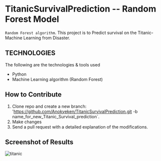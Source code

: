 # TitanicSurvivalPrediction  -- Random Forest Model
`Random Forest algorithm`. This project is to  Predict survival on the Titanic- Machine Learning from Disaster.

## TECHNOLOGIES
The following are the technologies & tools used
* Python
* Machine Learning algorithm (Random Forest)

## How to Contribute
1. Clone repo and create a new branch: 'https://github.com/Anokyeken/TitanicSurvivalPrediction.git -b name_for_new_Titanic_Survival_prediction`.
2. Make changes
3. Send a pull request with a detailed explanation of the modifications.

## Screenshot of Results

![titanic](https://github.com/Anokyeken/anokyeken.github.io/assets/100487231/f91b885d-538c-4953-a65d-c225b6a058e8)
